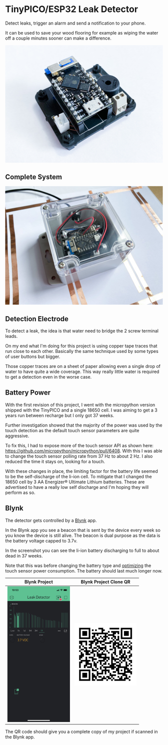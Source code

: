 # TinyPICO/ESP32 Leak Detector

Detect leaks, trigger an alarm and send a notification to your phone.

It can be used to save your wood flooring for example as wiping the water off
a couple minutes sooner can make a difference.

![TinyPICO on the motherboard](assets/img/board.jpg)

## Complete System

![Complete](assets/img/complete.jpg)

## Detection Electrode

To detect a leak, the idea is that water need to bridge the 2 screw terminal
leads.

On my end what I'm doing for this project is using copper tape traces that run
close to each other. Basically the same technique used by some types of user
buttons but bigger.

Those copper traces are on a sheet of paper allowing even a single drop of water
to have quite a wide coverage. This way really little water is required to get
a detection even in the worse case.

## Battery Power

With the first revision of this project, I went with the micropython version
shipped with the TinyPICO and a single 18650 cell. I was aiming to get a
3 years run between recharge but I only got 37 weeks.

Further investigation showed that the majority of the power was used by the
touch detection as the default touch sensor parameters are quite aggressive.

To fix this, I had to expose more of the touch sensor API as shown here:
https://github.com/micropython/micropython/pull/6408. With this I was able to
change the touch sensor polling rate from 37 Hz to about 2 Hz. I also reduced
the time it stays on, looking for a touch.

With these changes in place, the limiting factor for the battery life seemed to
be the self-discharge of the li-ion cell. To mitigate that I changed the 18650
cell by 3 AA Energizer® Ultimate Lithium batteries. These are advertised to
have a really low self discharge and I'm hoping they will perform as so.

## Blynk

The detector gets controlled by a [Blynk](https://blynk.io/) app.

In the Blynk app you see a beacon that is sent by the device every week so you
know the device is still alive. The beacon is dual purpose as the data is the
battery voltage capped to 3.7v.

In the screenshot you can see the li-ion battery discharging to full to about
dead in 37 weeks.

Note that this was before changing the battery type and [optimizing](https://github.com/fgervais/leak-detector/commit/07dddd6354a1dfdce8fd6b8dc646baeb9ef110fd)
the touch sensor power consumption. The battery should last much longer now.

Blynk Project | Blynk Project Clone QR
:-------------------------:|:-------------------------:
<img src="assets/img/blynk_project.png" alt="Blynk Project" width="200">  |  <img src="assets/img/blynk_clone.jpg" alt="Blynk Project QR" width="200">

The QR code should give you a complete copy of my project if scanned in the
Blynk app.
